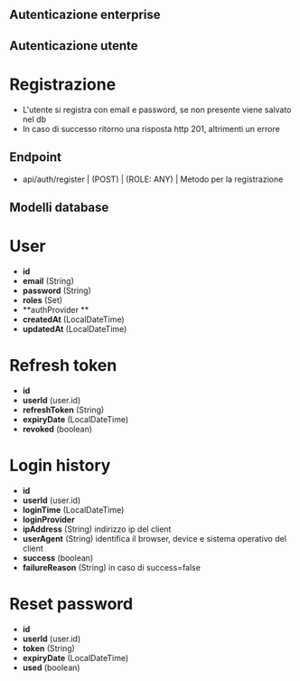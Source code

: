 ## Autenticazione enterprise

## Autenticazione utente

# Registrazione
- L'utente si registra con email e password, se non presente viene salvato nel db
- In caso di successo ritorno una risposta http 201, altrimenti un errore


## Endpoint

- api/auth/register | (POST) | (ROLE: ANY) | Metodo per la registrazione

## Modelli database

# User
- **id**
- **email** (String)
- **password** (String)
- **roles** (Set)
- **authProvider **
- **createdAt** (LocalDateTime)
- **updatedAt** (LocalDateTime)

# Refresh token
- **id**
- **userId** (user.id)
- **refreshToken** (String)
- **expiryDate** (LocalDateTime)
- **revoked** (boolean)

# Login history
- **id**
- **userId** (user.id)
- **loginTime** (LocalDateTime)
- **loginProvider**
- **ipAddress** (String) indirizzo ip del client
- **userAgent** (String) identifica il browser, device e sistema operativo del client
- **success** (boolean)
- **failureReason** (String) in caso di success=false

# Reset password
- **id**
- **userId** (user.id)
- **token** (String)
- **expiryDate** (LocalDateTime)
- **used** (boolean)